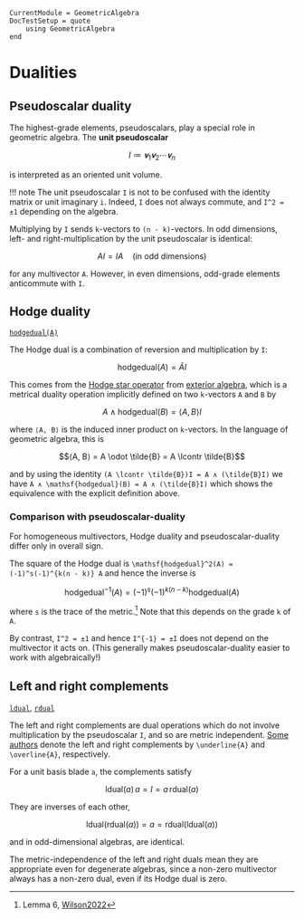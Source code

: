 ```@meta
CurrentModule = GeometricAlgebra
DocTestSetup = quote
	using GeometricAlgebra
end
```

# Dualities


## Pseudoscalar duality

The highest-grade elements, pseudoscalars, play a special role in geometric algebra. The **unit pseudoscalar**
```math
I ≔ 𝐯_1𝐯_2⋯𝐯_n
```
is interpreted as an oriented unit volume.

!!! note
	The unit pseudoscalar ``I`` is not to be confused with the identity matrix or unit imaginary ``i``. Indeed, ``I`` does not always commute, and ``I^2 = ±1`` depending on the algebra.

Multiplying by ``I`` sends ``k``-vectors to ``(n - k)``-vectors.
In odd dimensions, left- and right-multiplication by the unit pseudoscalar is identical:
```math
AI = IA
\quad\text{(in odd dimensions)}
```
for any multivector ``A``.
However, in even dimensions, odd-grade elements anticommute with ``I``.



## Hodge duality

[`hodgedual(A)`](@ref)

The Hodge dual is a combination of reversion and multiplication by ``I``:
```math
\mathsf{hodgedual}(A) = \tilde{A}I
```
This comes from the [Hodge star operator](https://en.wikipedia.org/wiki/Hodge_star_operator) from [exterior algebra](https://en.wikipedia.org/wiki/Exterior_algebra), which is a metrical duality operation implicitly defined on two ``k``-vectors ``A`` and ``B`` by
```math
A ∧ \mathsf{hodgedual}(B) = ⟨A, B⟩ I
```
where ``⟨A, B⟩`` is the induced inner product on ``k``-vectors.
In the language of geometric algebra, this is
```math
⟨A, B⟩ = A \odot \tilde{B} = A \lcontr \tilde{B}
```
and by using the identity ``(A \lcontr \tilde{B})I = A ∧ (\tilde{B}I)`` we have ``A ∧ \mathsf{hodgedual}(B) = A ∧ (\tilde{B}I)`` which shows the equivalence with the explicit definition above.

### Comparison with pseudoscalar-duality

For homogeneous multivectors, Hodge duality and pseudoscalar-duality differ only in overall sign.

The square of the Hodge dual is ``\mathsf{hodgedual}^2(A) = (-1)^s(-1)^{k(n - k)} A`` and hence the inverse is
```math
\mathsf{hodgedual}^{-1}(A) = (-1)^s(-1)^{k(n - k)} \mathsf{hodgedual}(A) 
```
where ``s`` is the trace of the metric.[^1] Note that this depends on the grade ``k`` of ``A``.

[^1]: Lemma 6, [Wilson2022](@cite)

By contrast, ``I^2 = ±1`` and hence ``I^{-1} = ±I`` does not depend on the multivector it acts on. (This generally makes pseudoscalar-duality easier to work with algebraically!)

## Left and right complements

[`ldual`](@ref), [`rdual`](@ref)

The left and right complements are dual operations which do not involve multiplication by the pseudoscalar ``I``, and so are metric independent.
[Some authors](https://rigidgeometricalgebra.org/wiki/index.php?title=Complements) denote the left and right complements by ``\underline{A}`` and ``\overline{A}``, respectively.

For a unit basis blade ``a``, the complements satisfy
```math
\textsf{ldual}(a)\,a = I = a\,\textsf{rdual}(a)
```
They are inverses of each other,
```math
\textsf{ldual}(\textsf{rdual}(a)) = a = \textsf{rdual}(\textsf{ldual}(a))
```
and in odd-dimensional algebras, are identical.

The metric-independence of the left and right duals mean they are appropriate even for degenerate algebras, since a non-zero multivector always has a non-zero dual, even if its Hodge dual is zero.